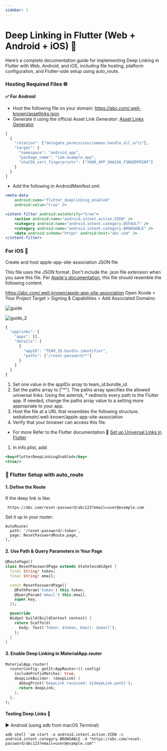 ```yaml
---
sidebar: 1
---
```


# Deep Linking in Flutter (Web + Android + iOS) 📱 

Here’s a complete documentation guide for implementing Deep Linking in Flutter with Web, Android, and iOS, including file hosting, platform configuration, and Flutter-side setup using auto_route.

### Hosting Required Files 🌐 

#### ✅ For Android

- Host the following file on your domain: https://abc.com/.well-known/assetlinks.json
- Generate it using the official Asset Link Generator: [Asset Links Generator](https://developers.google.com/digital-asset-links/tools/generator)

```jsx title="Example JSON structure"
[
  {
    "relation": ["delegate_permission/common.handle_all_urls"],
    "target": {
      "namespace": "android_app",
      "package_name": "com.example.app",
      "sha256_cert_fingerprints": ["YOUR_APP_SHA256_FINGERPRINT"]
    }
  }
]
```

- Add the following in AndroidManifest.xml:

```jsx title="Inside <application> tag:"
<meta-data
    android:name="flutter_deeplinking_enabled"
    android:value="true" />
```

```jsx title="Add intent-filter inside <activity> tag:"
<intent-filter android:autoVerify="true">
    <action android:name="android.intent.action.VIEW" />
    <category android:name="android.intent.category.DEFAULT" />
    <category android:name="android.intent.category.BROWSABLE" />
    <data android:scheme="https" android:host="abc.com" />
</intent-filter>
```

### For iOS 🍏 

Create and host apple-app-site-association JSON file

This file uses the JSON format. Don't include the .json file extension when you save this file. Per [Apple's documentation](https://developer.apple.com/documentation/xcode/supporting-associated-domains), this file should resemble the following content.


https://abc.com/.well-known/apple-app-site-association
Open Xcode > Your Project Target > Signing & Capabilities > Add Associated Domains:

![guide](/img/guide.png)

![guide_2](/img/guide_2.png)

```jsx title="Example JSON structure:"
{
  "applinks": {
    "apps": [],
    "details": [
      {
        "appID": "TEAM_ID.bundle.identifier",
        "paths": ["/reset-password/*"]
      }
    ]
  }
}
```

1. Set one value in the appIDs array to team_id.bundle_id.
2. Set the paths array to ["*"]. The paths array specifies the allowed universal links. Using the asterisk, * redirects every path to the Flutter app. If needed, change the paths array value to a setting more appropriate to your app.
3. Host the file at a URL that resembles the following structure.
_webdomain_/.well-known/apple-app-site-association
4. Verify that your browser can access this file.

- For more Refer to the Flutter documentation 🔗 [Set up Universal Links in Flutter](https://docs.flutter.dev/cookbook/navigation/set-up-universal-links)

1. In Info.plist, add:

```jsx title="In Info.plist"
<key>FlutterDeepLinkingEnabled</key>
<true/>
```

### 🚀 Flutter Setup with auto_route

#### 1. Define the Route

If the deep link is like:
```
 https://abc.com/reset-password/abc123?email=user@example.com
```

Set it up in your router:

```
AutoRoute(
  path: '/reset-password/:token',
  page: ResetPasswordRoute.page,
),
```

#### 2. Use Path & Query Parameters in Your Page

```dart
@RoutePage()
class ResetPasswordPage extends StatelessWidget {
  final String? token;
  final String? email;

  const ResetPasswordPage({
    @PathParam('token') this.token,
    @QueryParam('email') this.email,
    super.key,
  });

  @override
  Widget build(BuildContext context) {
    return Scaffold(
      body: Text('Token: $token, Email: $email'),
    );
  }
}
```

#### 3. Enable Deep Linking in MaterialApp.router

```dart
MaterialApp.router(
  routerConfig: getIt<AppRouter>().config(
    includePrefixMatches: true,
    deepLinkBuilder: (deepLink) {
      debugPrint('DeepLink received: ${deepLink.path}');
      return deepLink;
    },
  ),
);
```

#### Testing Deep Links 🧪

▶️ Android (using adb from macOS Terminal)

```
adb shell 'am start -a android.intent.action.VIEW -c android.intent.category.BROWSABLE -d "https://abc.com/reset-password/abc123?email=user@example.com"'
```




